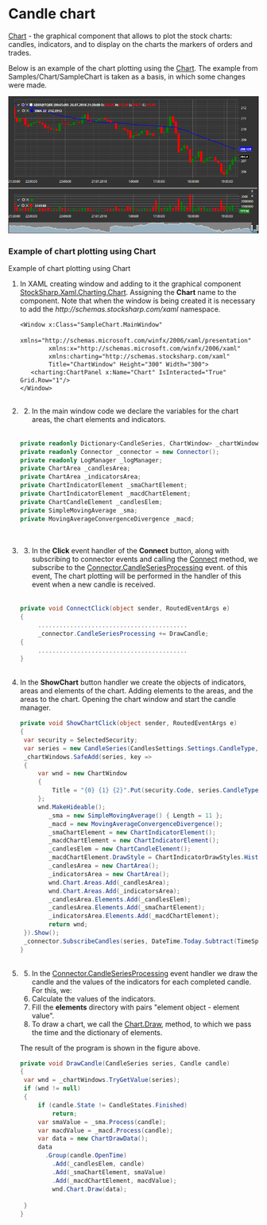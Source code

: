 # Candle chart

[Chart](../api/StockSharp.Xaml.Charting.Chart.html) \- the graphical component that allows to plot the stock charts: candles, indicators, and to display on the charts the markers of orders and trades. 

Below is an example of the chart plotting using the [Chart](../api/StockSharp.Xaml.Charting.Chart.html). The example from Samples\/Chart\/SampleChart is taken as a basis, in which some changes were made. 

![Gui ChartSample](../images/Gui_ChartSample.png)

### Example of chart plotting using Chart

Example of chart plotting using Chart

1. In XAML creating window and adding to it the graphical component [StockSharp.Xaml.Charting.Chart](../api/StockSharp.Xaml.Charting.Chart.html). Assigning the **Chart** name to the component. Note that when the window is being created it is necessary to add the *http:\/\/schemas.stocksharp.com\/xaml* namespace. 

   ```xaml
   <Window x:Class="SampleChart.MainWindow"
           xmlns="http://schemas.microsoft.com/winfx/2006/xaml/presentation"
           xmlns:x="http://schemas.microsoft.com/winfx/2006/xaml"
           xmlns:charting="http://schemas.stocksharp.com/xaml"
           Title="ChartWindow" Height="300" Width="300">
      <charting:ChartPanel x:Name="Chart" IsInteracted="True" Grid.Row="1"/>
   </Window>
   	  				
   ```
2. 2. In the main window code we declare the variables for the chart areas, the chart elements and indicators. 

   ```cs
                 		
   private readonly Dictionary<CandleSeries, ChartWindow> _chartWindows = new Dictionary<CandleSeries, ChartWindow>();
   private readonly Connector _connector = new Connector();
   private readonly LogManager _logManager;
   private ChartArea _candlesArea;
   private ChartArea _indicatorsArea;
   private ChartIndicatorElement _smaChartElement;
   private ChartIndicatorElement _macdChartElement;
   private ChartCandleElement _candlesElem;
   private SimpleMovingAverage _sma;
   private MovingAverageConvergenceDivergence _macd;
                 		
   	  				
   ```
3. 3. In the **Click** event handler of the **Connect** button, along with subscribing to connector events and calling the [Connect](../api/StockSharp.BusinessEntities.IConnector.Connect.html) method, we subscribe to the [Connector.CandleSeriesProcessing](../api/StockSharp.Algo.Connector.CandleSeriesProcessing.html) event. of this event, The chart plotting will be performed in the handler of this event when a new candle is received. 

   ```cs
                 		
   private void ConnectClick(object sender, RoutedEventArgs e)
   {
   		..........................................		 
   		_connector.CandleSeriesProcessing += DrawCandle;
   {
   		..........................................		 
   }
   	  				
   ```
4. In the **ShowChart** button handler we create the objects of indicators, areas and elements of the chart. Adding elements to the areas, and the areas to the chart. Opening the chart window and start the candle manager. 

   ```cs
   private void ShowChartClick(object sender, RoutedEventArgs e)
   {
   	var security = SelectedSecurity;
   	var series = new CandleSeries(CandlesSettings.Settings.CandleType, security, CandlesSettings.Settings.Arg);
   	_chartWindows.SafeAdd(series, key =>
   	{
   		var wnd = new ChartWindow
   		{
   			Title = "{0} {1} {2}".Put(security.Code, series.CandleType.Name, series.Arg)
   		};
   		wnd.MakeHideable();
           _sma = new SimpleMovingAverage() { Length = 11 };
           _macd = new MovingAverageConvergenceDivergence();
           _smaChartElement = new ChartIndicatorElement();
           _macdChartElement = new ChartIndicatorElement();
           _candlesElem = new ChartCandleElement();
           _macdChartElement.DrawStyle = ChartIndicatorDrawStyles.Histogram;
           _candlesArea = new ChartArea();
           _indicatorsArea = new ChartArea();
           wnd.Chart.Areas.Add(_candlesArea);
           wnd.Chart.Areas.Add(_indicatorsArea);
           _candlesArea.Elements.Add(_candlesElem);
           _candlesArea.Elements.Add(_smaChartElement);
           _indicatorsArea.Elements.Add(_macdChartElement);
           return wnd;
   	}).Show();
   	_connector.SubscribeCandles(series, DateTime.Today.Subtract(TimeSpan.FromDays(30)), DateTime.Now);
   }
   	  				
   ```
5. 5. In the [Connector.CandleSeriesProcessing](../api/StockSharp.Algo.Connector.CandleSeriesProcessing.html) event handler we draw the candle and the values of the indicators for each completed candle. For this, we: 
   1. Calculate the values of the indicators.
   2. Fill the **elements** directory with pairs "element object \- element value".
   3. To draw a chart, we call the [Chart.Draw](../api/StockSharp.Xaml.Charting.Chart.Draw.html), method, to which we pass the time and the dictionary of elements.

   The result of the program is shown in the figure above. 

   ```cs
   private void DrawCandle(CandleSeries series, Candle candle)
   {
   	var wnd = _chartWindows.TryGetValue(series);
   	if (wnd != null)
   	{
   		if (candle.State != CandleStates.Finished)
   			return;
   		var smaValue = _sma.Process(candle);
   		var macdValue = _macd.Process(candle);
   		var data = new ChartDrawData();
   		data
   		  .Group(candle.OpenTime)
   		    .Add(_candlesElem, candle)
   		    .Add(_smaChartElement, smaValue)
   		    .Add(_macdChartElement, macdValue);
           	wnd.Chart.Draw(data);
                  
   	}
   }
   ```

